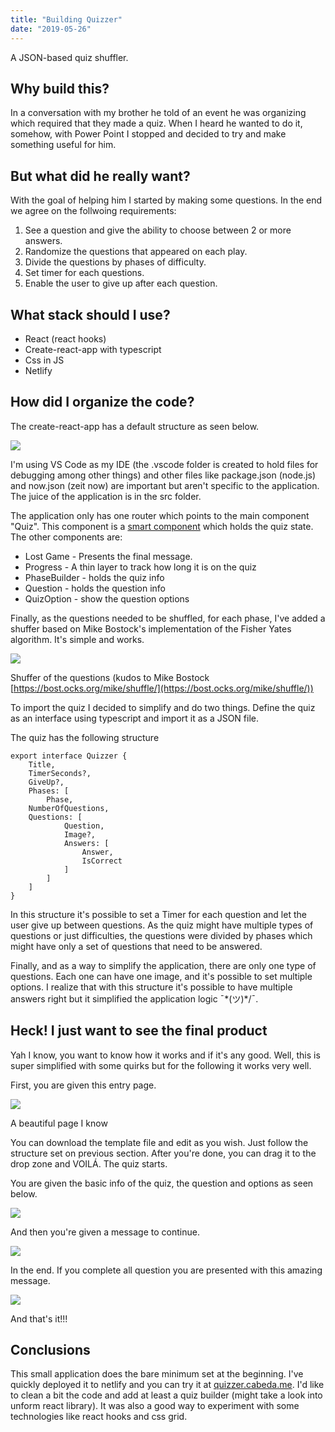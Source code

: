 ```yaml
---
title: "Building Quizzer"
date: "2019-05-26"
---
```


A JSON-based quiz shuffler.

## Why build this?

In a conversation with my brother he told of an event he was organizing which required that they made a quiz. When I heard he wanted to do it, somehow, with Power Point I stopped and decided to try and make something useful for him.

## But what did he really want?

With the goal of helping him I started by making some questions. In the end we agree on the follwoing requirements:

1. See a question and give the ability to choose between 2 or more answers.
2. Randomize the questions that appeared on each play.
3. Divide the questions by phases of difficulty.
4. Set timer for each questions.
5. Enable the user to give up after each question.

## What stack should I use?

- React (react hooks)
- Create-react-app with typescript
- Css in JS
- Netlify

## How did I organize the code?

The create-react-app has a default structure as seen below.

![](Untitled-2674a39e-b1e1-45e1-b885-6194bb851dc6.png)

I'm using VS Code as my IDE (the .vscode folder is created to hold files for debugging among other things) and other files like package.json (node.js) and now.json (zeit now) are important but aren't specific to the application. The juice of the application is in the src folder. 

The application only has one router which points to the main component "Quiz".  This component is a [smart component](https://medium.com/@dan_abramov/smart-and-dumb-components-7ca2f9a7c7d0) which holds the quiz state. The other components are:

- Lost Game - Presents the final message.
- Progress - A thin layer to track how long it is on the quiz
- PhaseBuilder - holds the quiz info
- Question - holds the question info
- QuizOption - show the question options

Finally, as the questions needed to be shuffled, for each phase, I've added a shuffer based on Mike Bostock's implementation of the Fisher Yates algorithm. It's simple and works.

![](Untitled-e45086e8-5038-46b2-bb4c-9630b2f1e06e.png)

Shuffer of the questions (kudos to Mike Bostock [https://bost.ocks.org/mike/shuffle/](https://bost.ocks.org/mike/shuffle/))

To import the quiz I decided to simplify and do two things. Define the quiz as an interface using typescript and import it as a JSON file.

The quiz has the following structure 

    export interface Quizzer {
    	Title,
    	TimerSeconds?,
    	GiveUp?,
    	Phases: [
    		Phase,
        NumberOfQuestions,
        Questions: [
    			Question,
    			Image?,
    			Answers: [
    				Answer,
    				IsCorrect
    			]			
    		]
    	]
    }

In this structure it's possible to set a Timer for each question and let the user give up between questions. As the quiz might have multiple types of questions or just difficulties, the questions were divided by phases which might have only a set of questions that need to be answered.

Finally, and as a way to simplify the application, there are only one type of questions. Each one can have one image, and it's possible to set multiple options. I realize that with this structure it's possible to have multiple answers right but it simplified the application logic ¯\*(ツ)*/¯.

## Heck! I just want to see the final product

Yah I know, you want to know how it works and if it's any good. Well, this is super simplified with some quirks but for the following it works very well.

First, you are given this entry page. 

![](Untitled-42fd50f6-78be-452a-be43-9e8ac394cdf1.png)

A beautiful  page I know

You can download the template file and edit as you wish. Just follow the structure set on previous section. After you're done, you can drag it to the drop zone and VOILÁ. The quiz starts.

You are given the basic info of the quiz, the question and options as seen below.

![](Untitled-c1ab5840-ab6a-4cc2-aba7-6b5e977b3edf.png)

And then you're given a message to continue.

![](Untitled-b93c5354-49a9-4ed9-b2fb-dc71d724e7ff.png)

In the end. If you complete all question you are presented with this amazing message.

![](Untitled-560f3487-22e4-486d-bc5c-36571054eb33.png)

And that's it!!!

## Conclusions

This small application does the bare minimum set at the beginning. I've quickly deployed it to netlify and you can try it at [quizzer.cabeda.me](http://quizzer.cabeda.me). I'd like to clean a bit the code and add at least a quiz builder (might take a look into unform react library). It was also a good way to experiment with some technologies like react hooks and css  grid.